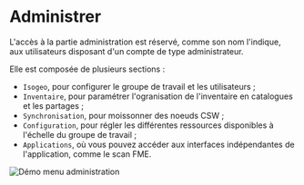 # Administrer

L'accès à la partie administration est réservé, comme son nom l'indique, aux utilisateurs disposant d'un compte de type administrateur.

Elle est composée de plusieurs sections :
*  `Isogeo`, pour configurer le groupe de travail et les utilisateurs ;
*  `Inventaire`, pour paramétrer l'ogranisation de l'inventaire en catalogues et les partages ;
*  `Synchronisation`, pour moissonner des noeuds CSW ;
*  `Configuration`, pour régler les différentes ressources disponibles à l'échelle du groupe de travail ;
*  `Applications`, où vous pouvez accéder aux interfaces indépendantes de l'application, comme le scan FME.

![Démo menu administration](/images/adm_tour_menus.gif "Tour guidé de l'administration")
